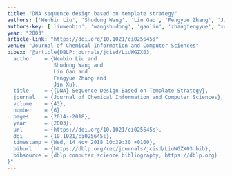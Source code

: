 ```yaml
---
title: "DNA sequence design based on template strategy"
authors: ['Wenbin Liu', 'Shudong Wang', 'Lin Gao', 'Fengyue Zhang', 'Jin Xu']
authors-key: ['liuwenbin', 'wangshudong', 'gaolin', 'zhangfengyue', 'xujin']
year: "2003"
article-link: "https://doi.org/10.1021/ci025645s"
venue: "Journal of Chemical Information and Computer Sciences"
bibex: "@article{DBLP:journals/jcisd/LiuWGZX03,
  author    = {Wenbin Liu and
               Shudong Wang and
               Lin Gao and
               Fengyue Zhang and
               Jin Xu},
  title     = {{DNA} Sequence Design Based on Template Strategy},
  journal   = {Journal of Chemical Information and Computer Sciences},
  volume    = {43},
  number    = {6},
  pages     = {2014--2018},
  year      = {2003},
  url       = {https://doi.org/10.1021/ci025645s},
  doi       = {10.1021/ci025645s},
  timestamp = {Wed, 14 Nov 2018 10:39:30 +0100},
  biburl    = {https://dblp.org/rec/journals/jcisd/LiuWGZX03.bib},
  bibsource = {dblp computer science bibliography, https://dblp.org}
}"
---
```

